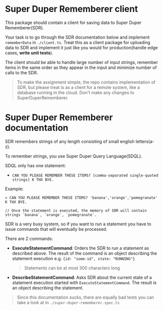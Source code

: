 # Super Duper Rememberer client

This package should contain a client for saving data to Super Duper Rememberer(SDR).

Your task is to go through the SDR documentation below and implement `rememberData` in `./client.ts`. Treat this as a client package for uploading data to SDR and implement it just like you would for production(handle edge cases, **write unit tests**).

The client should be able to handle large number of input strings, remember items in the same order as they appear in the input and minimize number of calls to the SDR.


> To make the assignment simple, the repo contains implementation of SDR, but please treat is as a client for a remote system, like a database running in the cloud. Don't make any changes to SuperDuperRememberer.

# Super Duper Rememberer documentation
SDR remembers strings of any length consisting of small english letters(a-z).

To remember strings, you use Super Duper Query Language(SDQL).

SDQL only has one statement:
-  `CAN YOU PLEASE REMEMBER THESE ITEMS? [comma-separated single-quoted strings] K THX BYE.`

Example:
```
> CAN YOU PLEASE REMEMBER THESE ITEMS? 'banana','orange','pomegranate' K THX BYE.

// Once the statement is executed, the memory of SDR will contain strings `banana`, `orange`, `pomegranate`.
```




SDR is a very busy system, so if you want to run a statement you have to issue commands that will eventually be processed.

There are 2 commands:
- **ExecuteStatementCommand**: Orders the SDR to run a statement as described above. The result of the command is an object describing the statement execution e.g. `{id: "some-id", state: "RUNNING"}`
    > Statements can be at most 300 characters long
- **DescribeStatementCommand**: Asks SDR about the current state of a statement execution started with `ExecuteStatementCommand`. The result is an object describing the statement.

> Since this documentation sucks, there are equally bad tests you can take a look at in `./super-duper-rememberer.spec.ts`